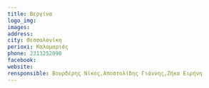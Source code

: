 ```yaml
---
title: Βεργίνα
logo_img: 
images: 
address: 
city: Θεσσαλονίκη
perioxi: Καλαμαριάς
phone: 2313252090
facebook: 
website: 
rensponsible: Βουρδέρης Νίκος,Αποστολίδης Γιάννης,Ζήκα Ειρήνη
---
```


